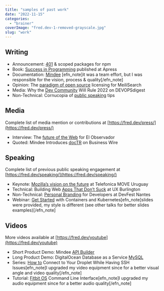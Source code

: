 ```yaml
---
title: "samples of past work"
date: "2022-11-15"
categories: 
  - "brainer"
coverImage: "fred.dev-1-removed-grayscale.jpg"
slug: "work"
---
```


## Writing

- Announcement: [401](https://fred.dev/writing-announcement) & scoped packages for npm
- Book: [Success in Programming](https://fred.dev/book) published at Apress
- Documentation: [Mindee](https://developers.mindee.com/docs) \[efn\_note\]it was a team effort, but I was responsible for the vision, process & quality\[/efn\_note\]
- Opinion: The [paradigm of open source](https://blog.meilisearch.com/oss-paradigm/) licensing for MeiliSearch
- Media: Why the [Dev Community](https://fred.dev/guest-writer) Will Rule 2022 on DEVOPSdigest
- Non-Technical: Cornucopia of [public speaking](https://fred.dev/writing-non-tech) tips

## Media

Complete list of media mention or contributions at [https://fred.dev/press/](https://fred.dev/press/)

- Interview: The [future of the Web](https://fred.dev/media-interview) for El Observador
- Quoted: Mindee Introduces [docTR](https://fred.dev/media-quoted) on Business Wire

## Speaking

Complete list of previous public speaking engagement at [https://fred.dev/speaking/](https://fred.dev/speaking/)

- Keynote: [Mozilla’s vision on the future](https://fred.dev/keynote) at Telefonica MOVE Uruguay
- Technical: Building Web [Apps That Don’t Suck](https://fred.dev/tech-talk) at UX Burlington
- Non-Technical: [Personal Branding](https://fred.dev/non-tech-talk) for Developers at DevFest Nantes
- Webinar: [Get Started](https://www.youtube.com/watch?v=7WOgYfZgSf0) with Containers and Kubernetes\[efn\_note\]slides were provided, my style is different (see other talks for better slides examples)\[/efn\_note\]

## Videos

More videos available at [https://fred.dev/youtube](https://fred.dev/youtube)

- Short Product Demo: Mindee [API Builder](https://fred.dev/video-mindee)
- Long Product Demo: DigitalOcean Database as a Service [MySQL](https://fred.dev/video-do) 
- Series: [How to](https://fred.dev/podcast-do) Connect to Your Droplet While Having SSH Issues\[efn\_note\]I upgraded my video equipment since for a better visual angle and video quality\[/efn\_note\]
- Tutorial: [Fitbit OS](https://fred.dev/tutorial-video) Command Line Interface\[efn\_note\]I upgraded my audio equipment since for a better audio quality\[/efn\_note\]
